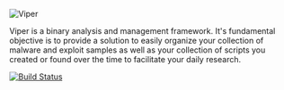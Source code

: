 ![Viper](http://viper.li/viper.png)

Viper is a binary analysis and management framework. It's fundamental objective is to provide a solution to easily organize your collection of malware and exploit samples as well as your collection of scripts you created or found over the time to facilitate your daily research.

[![Build Status](https://travis-ci.org/botherder/viper.png?branch=master)](https://travis-ci.org/botherder/viper)
